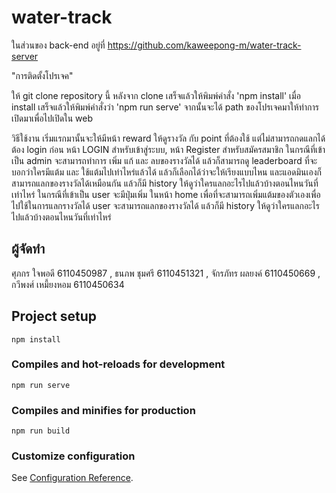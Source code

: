 # water-track
ในส่วนของ back-end อยู่ที่ https://github.com/kaweepong-m/water-track-server

"การติดตั้งโปรเจค"

ให้ git clone repository นี้
หลังจาก clone เสร็จแล้วให้พิมพ์คำสั่ง 'npm install'
เมื่อ install เสร็จแล้วให้พิมพ์คำสั่งว่า 'npm run serve' จากนั้นจะได้ path ของโปรเจคมาให้ทำการเปิดมาเพื่อไปเปิดใน web

วิธีใช้งาน
เริ่มแรกมานั้นจะให้มีหน้า reward ให้ดูรางวัล กับ point ที่ต้องใช้ แต่ไม่สามารถกดแลกได้ต้อง login ก่อน
หน้า LOGIN สำหรับเข้าสู่ระบบ, หน้า Register สำหรับสมัครสมาชิก
ในกรณีที่เข้าเป็น admin
จะสามารถทำการ เพิ่ม แก้ และ ลบของรางวัลได้ แล้วก็สามารถดู leaderboard ที่จะบอกว่าใครมีแต้ม และ ใช้แต้มไปเท่าไหร่แล้วได้ แล้วก็เลือกได้ว่าจะให้เรียงแบบไหน และแอดมินเองก็สามารถแลกของรางวัลได้เหมือนกัน แล้วก็มี history ให้ดูว่าใครแลกอะไรไปแล้วบ้างตอนไหนวันที่เท่าไหร่
ในกรณีที่เข้าเป็น user จะมีปุ่มเพิ่ม ในหน้า home เพื่อที่จะสามารถเพิ่มแต้มของตัวเองเพื่อไปใช้ในการแลกรางวัลได้ user จะสามารถแลกของรางวัลได้ แล้วก็มี history ให้ดูว่าใครแลกอะไรไปแล้วบ้างตอนไหนวันที่เท่าไหร่

## ผู้จัดทำ
ศุภกร ใจพอดี 6110450987 , 
ธนภพ ชุมศรี 6110451321 , 
จักรภัทร ผลยงค์ 6110450669 , 
กวีพงศ์ เหมี้ยงหอม 6110450634

## Project setup
```
npm install
```

### Compiles and hot-reloads for development
```
npm run serve
```

### Compiles and minifies for production
```
npm run build
```

### Customize configuration
See [Configuration Reference](https://cli.vuejs.org/config/).
